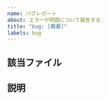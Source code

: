 ```yaml
---
name: バグレポート
about: エラーや問題について報告する
title: "bug: [概要]"
labels: bug
---
```


## 該当ファイル
<!-- 
ファイルのURLを書いてください
例) addon-jp-community/CONTRIBUTING.md
 -->

## 説明
<!--
エラーや問題についてできるだけ詳細に書いてください。
コードのエラーならば、実際の結果と期待する結果を書いてください
-->
